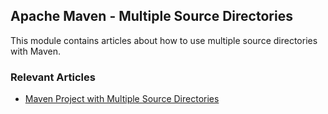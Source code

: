 ## Apache Maven - Multiple Source Directories

This module contains articles about how to use multiple source directories with Maven. 

### Relevant Articles

- [Maven Project with Multiple Source Directories](https://www.surya.com/maven-project-multiple-src-directories)